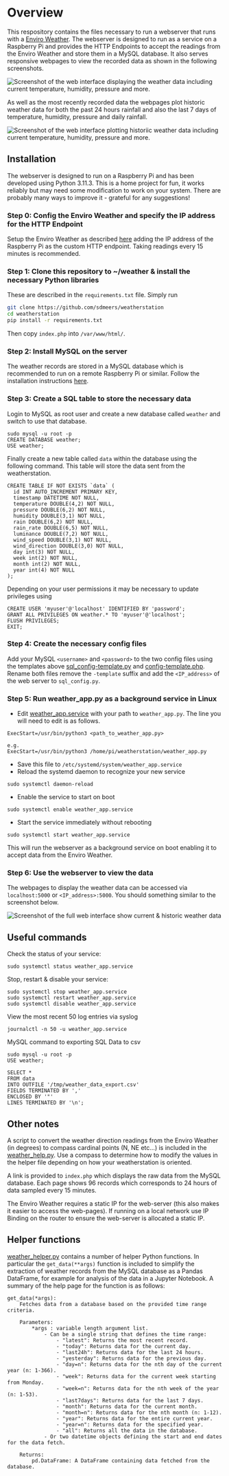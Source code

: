 # Overview
This respository contains the files necessary to run a webserver that runs with a [Enviro Weather](https://github.com/pimoroni/enviro). The webserver is designed to run as a service on a Raspberry Pi and provides the HTTP Endpoints to accept the readings from the Enviro Weather and store them in a MySQL database. It also serves responsive webpages to view the recorded data as shown in the following screenshots.

![Screenshot of the web interface displaying the weather data including current temperature, humidity, pressure and more.](https://github.com/sdmeers/weatherstation/blob/main/screenshots/weatherstation-screenshot.jpg)

As well as the most recently recorded data the webpages plot historic weather data for both the past 24 hours rainfall and also the last 7 days of temperature, humidity, pressure and daily rainfall.

![Screenshot of the web interface plotting historiic  weather data including current temperature, humidity, pressure and more.](https://github.com/sdmeers/weatherstation/blob/main/screenshots/weatherstation-graphs.jpg)

## Installation

The webserver is designed to run on a Raspberry Pi and has been developed using Python 3.11.3. This is a home project for fun, it works reliably but may need some modification to work on your system. There are probably many ways to improve it - grateful for any suggestions!

### Step 0: Config the Enviro Weather and specify the IP address for the HTTP Endpoint
Setup the Enviro Weather as described [here](https://github.com/pimoroni/enviro/blob/main/documentation/getting-started.md) adding the IP address of the Raspberry Pi as the custom HTTP endpoint. Taking readings every 15 minutes is recommended.

### Step 1: Clone this repository to ~/weather & install the necessary Python libraries 
These are described in the `requirements.txt` file. Simply run

```.bash
git clone https://github.com/sdmeers/weatherstation
cd weatherstation
pip install -r requirements.txt
```

Then copy `index.php` into `/var/www/html/`. 



### Step 2: Install MySQL on the server
The weather records are stored in a MySQL database which is recommended to run on a remote Raspberry Pi or similar. Follow the installation instructions [here](https://pimylifeup.com/raspberry-pi-mysql/).

### Step 3: Create a SQL table to store the necessary data

Login to MySQL as root user and create a new database called `weather` and switch to use that database.

```
sudo mysql -u root -p
CREATE DATABASE weather;
USE weather;
```

Finally create a new table called `data` within the database using the following command. This table will store the data sent from the weatherstation.

```
CREATE TABLE IF NOT EXISTS `data` (
  id INT AUTO_INCREMENT PRIMARY KEY,
  timestamp DATETIME NOT NULL,
  temperature DOUBLE(4,2) NOT NULL,
  pressure DOUBLE(6,2) NOT NULL,
  humidity DOUBLE(3,1) NOT NULL,
  rain DOUBLE(6,2) NOT NULL,
  rain_rate DOUBLE(6,5) NOT NULL,
  luminance DOUBLE(7,2) NOT NULL,
  wind_speed DOUBLE(3,1) NOT NULL,
  wind_direction DOUBLE(3,0) NOT NULL,
  day int(3) NOT NULL,
  week int(2) NOT NULL,
  month int(2) NOT NULL,
  year int(4) NOT NULL
);
```

Depending on your user permissions it may be necessary to update privileges using

```
CREATE USER 'myuser'@'localhost' IDENTIFIED BY 'password';
GRANT ALL PRIVILEGES ON weather.* TO 'myuser'@'localhost';
FLUSH PRIVILEGES;
EXIT;

```

### Step 4: Create the necessary config files 
Add your MySQL `<username>` and `<password>` to the two config files using the templates above [sql_config-template.py](https://github.com/sdmeers/weatherstation/blob/main/sql_config-template.py) and [config-template.php](https://github.com/sdmeers/weatherstation/blob/main/config-template.php). Rename both files remove the `-template` suffix and add the `<IP_address>` of the web server to `sql_config.py`.

### Step 5: Run weather_app.py as a background service in Linux

* Edit [weather_app.service](https://github.com/sdmeers/weatherstation/blob/main/weather_app.service) with your path to `weather_app.py`. The line you will need to edit is as follows.

```
ExecStart=/usr/bin/python3 <path_to_weather_app.py>

e.g.
ExecStart=/usr/bin/python3 /home/pi/weatherstation/weather_app.py
```

* Save this file to `/etc/systemd/system/weather_app.service`
* Reload the systemd daemon to recognize your new service

```
sudo systemctl daemon-reload
```

* Enable the service to start on boot

```
sudo systemctl enable weather_app.service
```

* Start the service immediately without rebooting

```
sudo systemctl start weather_app.service
```

This will run the webserver as a background service on boot enabling it to accept data from the Enviro Weather. 

### Step 6: Use the webserver to view the data  

The webpages to display the weather data can be accessed via `localhost:5000` or `<IP_address>:5000`. You should something similar to the screenshot below.

![Screenshot of the full web interface show current & historic weather data](https://github.com/sdmeers/weatherstation/blob/main/screenshots/weatherstation-full.jpg)

## Useful  commands 
Check the status of your service:

```
sudo systemctl status weather_app.service
```

Stop, restart & disable your service:

```
sudo systemctl stop weather_app.service
sudo systemctl restart weather_app.service
sudo systemctl disable weather_app.service
```

View the most recent 50 log entries via syslog 

```
journalctl -n 50 -u weather_app.service
```
MySQL command to exporting SQL Data to csv

```
sudo mysql -u root -p
USE weather;

SELECT *
FROM data
INTO OUTFILE '/tmp/weather_data_export.csv'
FIELDS TERMINATED BY ','
ENCLOSED BY '"'
LINES TERMINATED BY '\n';
```

## Other notes
A script to convert the weather direction readings from the Enviro Weather (in degrees) to compass cardinal points (N, NE etc...) is included in the [weather_help.py](https://github.com/sdmeers/weatherstation/blob/main/weather_helper.py). Use a compass to determine how to modify the values in the helper file depending on how your weatherstation is oriented.

A link is provided to `index.php` which displays the raw data from the MySQL database. Each page shows 96 records which corresponds to 24 hours of data sampled every 15 minutes.

The Enviro Weather requires a static IP for the web-server (this also makes it easier to access the web-pages). If running on a local network use IP Binding on the router to ensure the web-server is allocated a static IP.     

## Helper functions
[weather_helper.py](https://github.com/sdmeers/weatherstation/blob/main/weather_helper.py) contains a number of helper Python functions. In particular the `get_data(**args)` function is included to simplify the extraction of weather records from the MySQL database as a Pandas DataFrame, for example for analysis of the data in a Jupyter Notebook. A summary of the help page for the function is as follows:

```
get_data(*args):
    Fetches data from a database based on the provided time range criteria.

    Parameters:
        *args : variable length argument list.
            - Can be a single string that defines the time range:
                - "latest": Returns the most recent record.
                - "today": Returns data for the current day.
                - "last24h": Returns data for the last 24 hours.
                - "yesterday": Returns data for the previous day.
                - "day=n": Returns data for the nth day of the current year (n: 1-366).
                - "week": Returns data for the current week starting from Monday.
                - "week=n": Returns data for the nth week of the year (n: 1-53).
                - "last7days": Returns data for the last 7 days.
                - "month": Returns data for the current month.
                - "month=n": Returns data for the nth month (n: 1-12).
                - "year": Returns data for the entire current year.
                - "year=n": Returns data for the specified year.
                - "all": Returns all the data in the database.
            - Or two datetime objects defining the start and end dates for the data fetch.

    Returns:
        pd.DataFrame: A DataFrame containing data fetched from the database.
``` 
